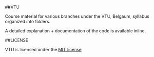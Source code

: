##VTU

Course material for various branches under the VTU, Belgaum, syllabus organized into folders.

A detailed explanation + documentation of the code is available inline.


##LICENSE

VTU is licensed under the [MIT license](https://github.com/KarthikNayak/VTU/blob/master/LICENSE)
